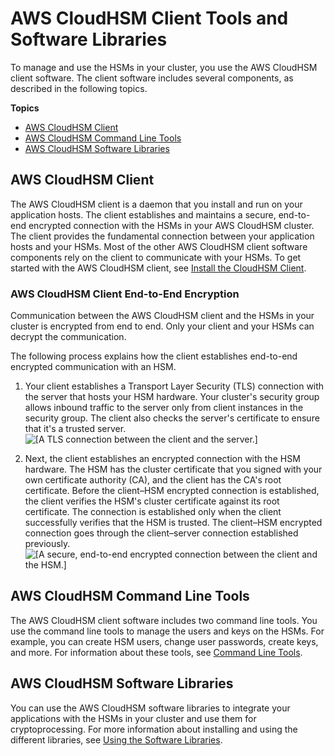 # AWS CloudHSM Client Tools and Software Libraries<a name="client-tools-and-libraries"></a>

To manage and use the HSMs in your cluster, you use the AWS CloudHSM client software\. The client software includes several components, as described in the following topics\.

**Topics**
+ [AWS CloudHSM Client](#client)
+ [AWS CloudHSM Command Line Tools](#command-line-tools-intro)
+ [AWS CloudHSM Software Libraries](#software-libraries)

## AWS CloudHSM Client<a name="client"></a>

The AWS CloudHSM client is a daemon that you install and run on your application hosts\. The client establishes and maintains a secure, end\-to\-end encrypted connection with the HSMs in your AWS CloudHSM cluster\. The client provides the fundamental connection between your application hosts and your HSMs\. Most of the other AWS CloudHSM client software components rely on the client to communicate with your HSMs\. To get started with the AWS CloudHSM client, see [Install the CloudHSM Client](install-and-configure-client.md)\.

### AWS CloudHSM Client End\-to\-End Encryption<a name="client-end-to-end-encryption"></a>

Communication between the AWS CloudHSM client and the HSMs in your cluster is encrypted from end to end\. Only your client and your HSMs can decrypt the communication\.

The following process explains how the client establishes end\-to\-end encrypted communication with an HSM\.

1. Your client establishes a Transport Layer Security \(TLS\) connection with the server that hosts your HSM hardware\. Your cluster's security group allows inbound traffic to the server only from client instances in the security group\. The client also checks the server's certificate to ensure that it's a trusted server\.  
![\[A TLS connection between the client and the server.\]](http://docs.aws.amazon.com/cloudhsm/latest/userguide/images/end-to-end-encryption-part-1.png)

1. Next, the client establishes an encrypted connection with the HSM hardware\. The HSM has the cluster certificate that you signed with your own certificate authority \(CA\), and the client has the CA's root certificate\. Before the client–HSM encrypted connection is established, the client verifies the HSM's cluster certificate against its root certificate\. The connection is established only when the client successfully verifies that the HSM is trusted\. The client–HSM encrypted connection goes through the client–server connection established previously\.  
![\[A secure, end-to-end encrypted connection between the client and the HSM.\]](http://docs.aws.amazon.com/cloudhsm/latest/userguide/images/end-to-end-encryption-part-2.png)

## AWS CloudHSM Command Line Tools<a name="command-line-tools-intro"></a>

The AWS CloudHSM client software includes two command line tools\. You use the command line tools to manage the users and keys on the HSMs\. For example, you can create HSM users, change user passwords, create keys, and more\. For information about these tools, see [Command Line Tools](command-line-tools.md)\.

## AWS CloudHSM Software Libraries<a name="software-libraries"></a>

You can use the AWS CloudHSM software libraries to integrate your applications with the HSMs in your cluster and use them for cryptoprocessing\. For more information about installing and using the different libraries, see [Using the Software Libraries](use-hsm.md)\.